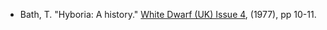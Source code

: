 * Bath, T. "Hyboria: A history." [White Dwarf (UK) Issue 4](/wd-uk/wd-uk-004-1997-12.md#hyboria), (1977), pp 10-11.